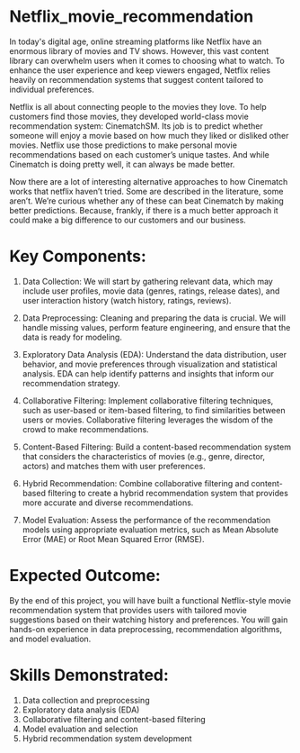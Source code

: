 # Netflix_movie_recommendation
In today's digital age, online streaming platforms like Netflix have an enormous library of movies and TV shows. However, this vast content library can overwhelm users when it comes to choosing what to watch. To enhance the user experience and keep viewers engaged, Netflix relies heavily on recommendation systems that suggest content tailored to individual preferences.

Netflix is all about connecting people to the movies they love. To help customers find those movies, they developed world-class movie recommendation system: CinematchSM. Its job is to predict whether someone will enjoy a movie based on how much they liked or disliked other movies. Netflix use those predictions to make personal movie recommendations based on each customer’s unique tastes. And while Cinematch is doing pretty well, it can always be made better.

Now there are a lot of interesting alternative approaches to how Cinematch works that netflix haven’t tried. Some are described in the literature, some aren’t. We’re curious whether any of these can beat Cinematch by making better predictions. Because, frankly, if there is a much better approach it could make a big difference to our customers and our business.

# Key Components:

1. Data Collection: We will start by gathering relevant data, which may include user profiles, movie data (genres, ratings, release dates), and user interaction history (watch history, ratings, reviews).

2. Data Preprocessing: Cleaning and preparing the data is crucial. We will handle missing values, perform feature engineering, and ensure that the data is ready for modeling.

3. Exploratory Data Analysis (EDA): Understand the data distribution, user behavior, and movie preferences through visualization and statistical analysis. EDA can help identify patterns and insights that inform our recommendation strategy.

4. Collaborative Filtering: Implement collaborative filtering techniques, such as user-based or item-based filtering, to find similarities between users or movies. Collaborative filtering leverages the wisdom of the crowd to make recommendations.

5. Content-Based Filtering: Build a content-based recommendation system that considers the characteristics of movies (e.g., genre, director, actors) and matches them with user preferences.

6. Hybrid Recommendation: Combine collaborative filtering and content-based filtering to create a hybrid recommendation system that provides more accurate and diverse recommendations.

7. Model Evaluation: Assess the performance of the recommendation models using appropriate evaluation metrics, such as Mean Absolute Error (MAE) or Root Mean Squared Error (RMSE).


# Expected Outcome:

By the end of this project, you will have built a functional Netflix-style movie recommendation system that provides users with tailored movie suggestions based on their watching history and preferences. You will gain hands-on experience in data preprocessing, recommendation algorithms, and model evaluation.

# Skills Demonstrated:

1. Data collection and preprocessing
2. Exploratory data analysis (EDA)
3. Collaborative filtering and content-based filtering
4. Model evaluation and selection
5. Hybrid recommendation system development
